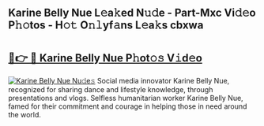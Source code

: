 ## Karine Belly Nue L𝚎a𝚔ed N𝚞𝚍e - Part-Mxc Vi𝚍𝚎o P𝚑𝚘tos - H𝚘𝚝 O𝚗𝚕yf𝚊ns L𝚎a𝚔s cbxwa

# <h2><a href="http://kfdk1d.oniu.top/?m=Karine+Belly+Nue">🔗👉 🔴 Karine Belly Nue P𝚑ot𝚘𝚜 V𝚒d𝚎o</a></h2>

[![Karine Belly Nue Nu𝚍e𝚜](https://i.imgur.com/0qMVB7G.gif)](http://kfdk1d.oniu.top/?m=Karine+Belly+Nue)
Social media innovator Karine Belly Nue, recognized for sharing dance and lifestyle knowledge, through presentations and vlogs. Selfless humanitarian worker Karine Belly Nue, famed for their commitment and courage in helping those in need around the world.  
